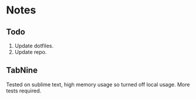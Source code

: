 # Notes

## Todo

1. Update dotfiles.
2. Update repo.

## TabNine

Tested on sublime text, high memory usage so turned off local usage.
More tests required.